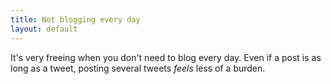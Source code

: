 ```yaml
---
title: Not blogging every day
layout: default
---
```


It's very freeing when you don't need to blog every day. Even if a post is as long as a tweet, posting several tweets _feels_ less of a burden.

